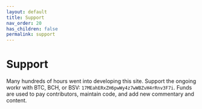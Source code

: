 ```yaml
---
layout: default
title: Support
nav_order: 20
has_children: false
permalink: support
---
```


# Support

Many hundreds of hours went into developing this site. Support the ongoing workr with BTC, BCH, or BSV: <code>17MEahERxZH6pwWy4z7wWBZvH4rRnv3F7i</code>. Funds are used to pay contributors, maintain code, and add new commentary and content.
